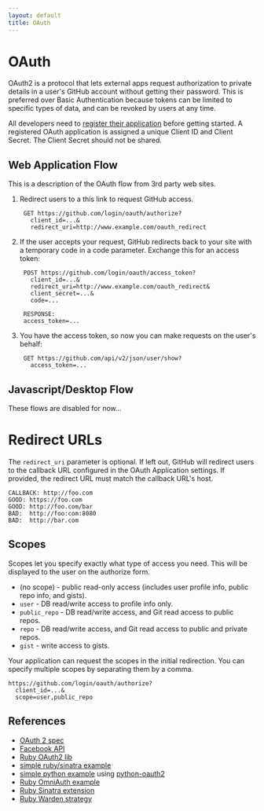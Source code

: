 ```yaml
---
layout: default
title: OAuth
---
```


# OAuth

OAuth2 is a protocol that lets external apps request authorization to private details in a user's GitHub account without getting their password.  This is preferred over Basic Authentication because tokens can be limited to specific types of data, and can be revoked by users at any time.

All developers need to [register their application](https://github.com/settings/applications/new) before getting started. A registered OAuth application is assigned a unique Client ID and Client Secret.  The Client Secret should not be shared.

## Web Application Flow

This is a description of the OAuth flow from 3rd party web sites.

1. Redirect users to a this link to request GitHub access.

        GET https://github.com/login/oauth/authorize?
          client_id=...&
          redirect_uri=http://www.example.com/oauth_redirect

2. If the user accepts your request, GitHub redirects back to your site with a temporary code in a code parameter. Exchange this for an access token:

        POST https://github.com/login/oauth/access_token?
          client_id=...&
          redirect_uri=http://www.example.com/oauth_redirect&
          client_secret=...&
          code=...

        RESPONSE:
        access_token=...

3. You have the access token, so now you can make requests on the user's behalf:

        GET https://github.com/api/v2/json/user/show?
          access_token=...

## Javascript/Desktop Flow

These flows are disabled for now...

# Redirect URLs

The `redirect_uri` parameter is optional.  If left out, GitHub will
redirect users to the callback URL configured in the OAuth
Application settings.  If provided, the redirect URL must match the
callback URL's host.

    CALLBACK: http://foo.com
    GOOD: https://foo.com
    GOOD: http://foo.com/bar
    BAD:  http://foo:com:8080
    BAD:  http://bar.com

## Scopes

Scopes let you specify exactly what type of access you need.  This will
be displayed to the user on the authorize form.

* (no scope) - public read-only access (includes user profile info, public repo info, and gists).
* `user` - DB read/write access to profile info only.
* `public_repo` - DB read/write access, and Git read access to public repos.
* `repo` - DB read/write access, and Git read access to public and private repos.
* `gist` - write access to gists.

Your application can request the scopes in the initial redirection.  You
can specify multiple scopes by separating them by a comma.

    https://github.com/login/oauth/authorize?
      client_id=...&
      scope=user,public_repo

## References

* [OAuth 2 spec](http://tools.ietf.org/html/draft-ietf-oauth-v2-07)
* [Facebook API](http://developers.facebook.com/docs/authentication/)
* [Ruby OAuth2 lib](https://github.com/intridea/oauth2)
* [simple ruby/sinatra example](https://gist.github.com/9fd1a6199da0465ec87c)
* [simple python example](https://gist.github.com/e3fbd47fbb7ee3c626bb) using [python-oauth2](http://github.com/dgouldin/python-oauth2)
* [Ruby OmniAuth example](http://github.com/intridea/omniauth)
* [Ruby Sinatra extension](http://github.com/atmos/sinatra_auth_github)
* [Ruby Warden strategy](http://github.com/atmos/warden-github)
